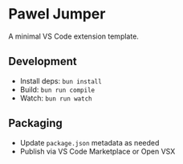 # Pawel Jumper

A minimal VS Code extension template.

## Development

- Install deps: `bun install`
- Build: `bun run compile`
- Watch: `bun run watch`

## Packaging

- Update `package.json` metadata as needed
- Publish via VS Code Marketplace or Open VSX
